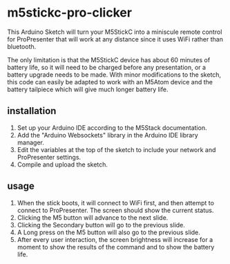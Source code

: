 # m5stickc-pro-clicker

This Arduino Sketch will turn your M5StickC into a miniscule remote control for ProPresenter that will work at any distance since it uses WiFi rather than bluetooth.

The only limitation is that the M5StickC device has about 60 minutes of battery life, so it will need to be charged before any presentation, or a battery upgrade needs to be made. With minor modifications to the sketch, this code can easily be adapted to work with an M5Atom device and the battery tailpiece which will give much longer battery life.

## installation

1. Set up your Arduino IDE according to the M5Stack documentation.
2. Add the "Arduino Websockets" library in the Arduino IDE library manager.
3. Edit the variables at the top of the sketch to include your network and ProPresenter settings.
4. Compile and upload the sketch.

## usage

1. When the stick boots, it will connect to WiFi first, and then attempt to connect to ProPresenter. The screen should show the current status.
2. Clicking the M5 button will advance to the next slide.
3. Clicking the Secondary button will go to the previous slide.
4. A Long press on the M5 button will also go to the previous slide.
5. After every user interaction, the screen brightness will increase for a moment to show the results of the command and to show the battery life.
